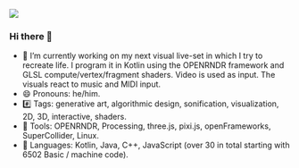 ![](https://hamoid.com/apps.Subdivide-2020-06-06-17.20.36.jpg)

### Hi there 👋

- 🔭 I’m currently working on my next visual live-set in which I try to recreate life. I program it in Kotlin using the OPENRNDR framework and GLSL compute/vertex/fragment shaders. Video is used as input. The visuals react to music and MIDI input.
- 😄 Pronouns: he/him.
- #️⃣ Tags: generative art, algorithmic design, sonification, visualization, 2D, 3D, interactive, shaders.
- 🔨 Tools: OPENRNDR, Processing, three.js, pixi.js, openFrameworks, SuperCollider, Linux.
- 💬 Languages: Kotlin, Java, C++, JavaScript (over 30 in total starting with 6502 Basic / machine code).
